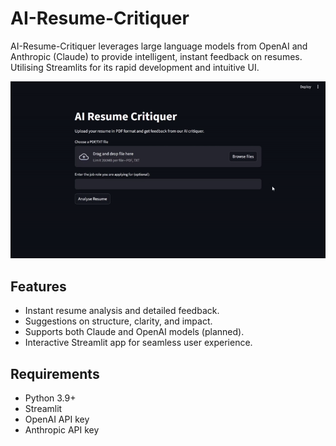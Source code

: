 # AI-Resume-Critiquer
AI-Resume-Critiquer leverages large language models from OpenAI and Anthropic (Claude) to provide intelligent, instant feedback on resumes.<br> 
Utilising Streamlits for its rapid development and intuitive UI.

![](/example.gif)

## Features
- Instant resume analysis and detailed feedback.
- Suggestions on structure, clarity, and impact.
- Supports both Claude and OpenAI models (planned).
- Interactive Streamlit app for seamless user experience.

## Requirements
- Python 3.9+
- Streamlit
- OpenAI API key
- Anthropic API key
